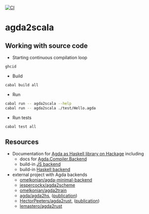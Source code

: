 [![CI](https://github.com/lemastero/agda2scala/actions/workflows/haskell.yml/badge.svg?branch=main)](https://github.com/lemastero/agda2scala/actions?query=workflow%3A%22build%22+branch%3Amain)

# agda2scala

## Working with source code

* Starting continuous compilation loop

```sh
ghcid
```

* Build

```sh
cabal build all
```

* Run

```sh
cabal run -- agda2scala --help
cabal run -- agda2scala ./test/Hello.agda
```

* Run tests

```sh
cabal test all
```

## Resources
* Documentation for [Agda as Haskell library on Hackage](https://hackage.haskell.org/package/Agda) including
  * docs for [Agda.Compiler.Backend](https://hackage.haskell.org/package/Agda/docs/Agda-Compiler-Backend.html)
  * build-in [JS backend](https://hackage.haskell.org/package/Agda/docs/Agda-Compiler-JS-Compiler.html)
  * build-in [Haskell backend](https://hackage.haskell.org/package/Agda/docs/Agda-Compiler-MAlonzo-Compiler.html)
* external project with Agda backends 
  * [omelkonian/agda-minimal-backend](https://github.com/omelkonian/agda-minimal-backend) 
  * [jespercockx/agda2scheme](https://github.com/jespercockx/agda2scheme)
  * [omelkonian/agda2train](https://github.com/omelkonian/agda2train)
  * [agda/agda2hs](https://github.com/agda/agda2hs), ([publication](https://iohk.io/en/research/library/papers/reasonable-agda-is-correct-haskell-writing-verified-haskell-using-agda2hs/))
  * [HectorPeeters/agda2rust](https://github.com/HectorPeeters/agda2rust), ([publication](https://repository.tudelft.nl/islandora/object/uuid:39bff395-1bd6-4905-8554-cef0cd5e7d3e))
  * [lemastero/agda2rust](https://github.com/lemastero/agda2rust)
